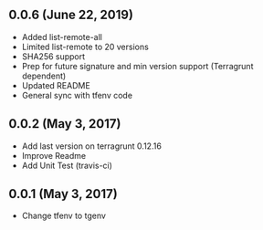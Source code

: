 ## 0.0.6 (June 22, 2019)

 * Added list-remote-all
 * Limited list-remote to 20 versions
 * SHA256 support
 * Prep for future signature and min version support (Terragrunt dependent)
 * Updated README
 * General sync with tfenv code

## 0.0.2 (May 3, 2017)

 * Add last version on terragrunt 0.12.16
 * Improve Readme
 * Add Unit Test (travis-ci)

## 0.0.1 (May 3, 2017)

 * Change tfenv to tgenv
